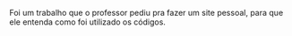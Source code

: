 Foi um trabalho que o professor pediu pra fazer um site pessoal, para que ele entenda como foi utilizado os códigos.
